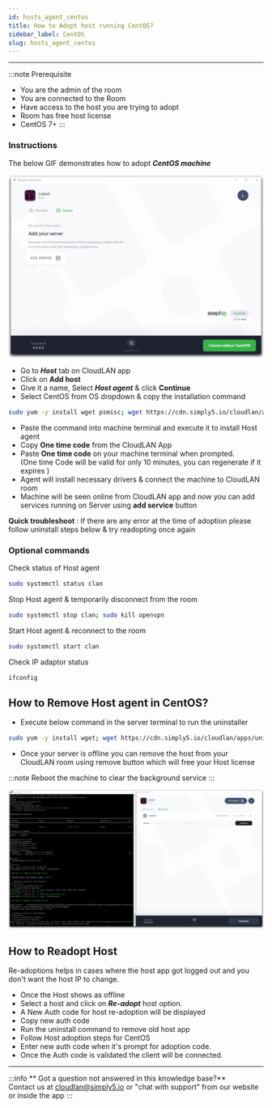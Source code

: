 ```yaml
---
id: hosts_agent_centos
title: How to Adopt host running CentOS?
sidebar_label: CentOS
slug: hosts_agent_centos
---
```


---


:::note Prerequisite
- You are the admin of the room
- You are connected to the Room
- Have access to the host you are trying to adopt
- Room has free host license
- CentOS 7+
:::

### Instructions

The below GIF demonstrates how to adopt ***CentOS machine*** 

![assets/images/Add__adopt_CentOS_server.gif](assets/images/Add__adopt_CentOS_server.gif)

- Go to ***Host*** tab on CloudLAN app
- Click on **Add host**
- Give it a name, Select ***Host agent*** & click **Continue**
- Select CentOS from OS dropdown & copy the installation command 

```bash
sudo yum -y install wget psmisc; wget https://cdn.simply5.io/cloudlan/apps/clan-server; chmod +x ./clan-server; sudo ./clan-server
```

- Paste the command into machine terminal and execute it to install Host agent
- Copy **One time code** from the CloudLAN App
- Paste **One time code** on your machine terminal when prompted.<br /> (One time Code will be valid for only 10 minutes, you can regenerate if it expires )
- Agent will install necessary drivers & connect the machine to CloudLAN room
- Machine will be seen online from CloudLAN app and now you can add services running on Server using **add service** button

**Quick troubleshoot** : If there are any error at the time of adoption please follow uninstall steps below & try readopting once again 

### Optional commands

Check status of Host agent

```bash
sudo systemctl status clan
```

Stop Host agent & temporarily disconnect from the room 

```bash
sudo systemctl stop clan; sudo kill openvpn
```

Start Host agent & reconnect to the room

```bash
sudo systemctl start clan
```

Check IP adaptor status 

```bash
ifconfig
```

## How to Remove Host agent in CentOS?

- Execute below command in the server terminal to run the uninstaller

```bash
sudo yum -y install wget; wget https://cdn.simply5.io/cloudlan/apps/uninstall-clan-server.sh ; chmod +x ./uninstall-clan-server.sh; sudo ./uninstall-clan-server.sh
```

- Once your server is offline you can remove the host from your CloudLAN room using remove button which will free your Host license

:::note 
Reboot the machine to clear the background service 
:::

![assets/images/Remove_CentOS_server.gif](assets/images/Remove_CentOS_server.gif)


## How to Readopt Host

Re-adoptions helps in cases where the host app got logged out and you don't want the host IP to change.

- Once the Host shows as offline 
- Select a host and click on ***Re-adopt*** host option.
- A New Auth code for host re-adoption will be displayed 
- Copy new auth code 
- Run the uninstall command to remove old host app
- Follow Host adoption steps for CentOS
- Enter new auth code when it's prompt for adoption code.
- Once the Auth code is validated the client will be connected.
  
---
:::info
 ** Got a question not answered in this knowledge base?** <br />
 Contact us at [cloudlan@simply5.io](mailto:cloudlan@simply5.io) or "chat with support" from our website or inside the app
:::